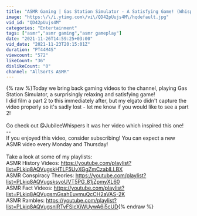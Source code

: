 ```yaml
---
title: "ASMR Gaming | Gas Station Simulator - A Satisfying Game! (Whispered, Keyboard and Mouse Sounds)"
image: "https:\/\/i.ytimg.com\/vi\/QD42pUujs4M\/hqdefault.jpg"
vid_id: "QD42pUujs4M"
categories: "Entertainment"
tags: ["asmr","asmr gaming","asmr gameplay"]
date: "2021-11-26T14:59:25+03:00"
vid_date: "2021-11-23T20:15:01Z"
duration: "PT44M4S"
viewcount: "572"
likeCount: "36"
dislikeCount: "0"
channel: "AllSorts ASMR"
---
```

{% raw %}Today we bring back gaming videos to the channel, playing Gas Station Simulator, a surprisingly relaxing and satisfying game!<br />I did film a part 2 to this immediately after, but my elgato didn't capture the video properly so it's sadly lost - let me know if you would like to see a part 2!<br /><br />Go check out @JubileeWhispers it was her video which inspired this one!<br />--<br />If you enjoyed this video, consider subscribing! You can expect a new ASMR video every Monday and Thursday!<br /><br />Take a look at some of my playlists: <br />ASMR History Videos: <a rel="nofollow" target="blank" href="https://youtube.com/playlist?list=PLkiq8AQVugskHTLF5UvXGgZmCzablLLBX">https://youtube.com/playlist?list=PLkiq8AQVugskHTLF5UvXGgZmCzablLLBX</a><br />ASMR Conspiracy Theories: <a rel="nofollow" target="blank" href="https://youtube.com/playlist?list=PLkiq8AQVugsksyoUVT5PG_81jZpmyXL60">https://youtube.com/playlist?list=PLkiq8AQVugsksyoUVT5PG_81jZpmyXL60</a><br />ASMR Fact Videos: <a rel="nofollow" target="blank" href="https://youtube.com/playlist?list=PLkiq8AQVugsmGsahEuvmuQcCH2aVAS-2K">https://youtube.com/playlist?list=PLkiq8AQVugsmGsahEuvmuQcCH2aVAS-2K</a><br />ASMR Rambles: <a rel="nofollow" target="blank" href="https://youtube.com/playlist?list=PLkiq8AQVugsnlRTvFSlcXiWUywA6i5cUD">https://youtube.com/playlist?list=PLkiq8AQVugsnlRTvFSlcXiWUywA6i5cUD</a>{% endraw %}
